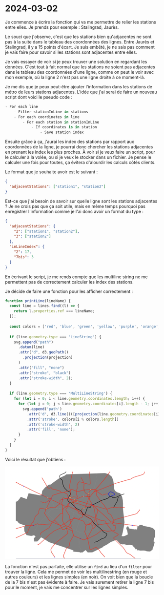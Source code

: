 # 2024-03-02

Je commence à écrire la fonction qui va me permettre de relier les stations entre elles. 
Je prends pour exemple : Stalingrad, Jaurès.

Le souci que j'observe, c'est que les stations bien qu'adjacentes ne sont pas à la suite 
dans le tableau des coordonnées des lignes. Entre Jaurès et Stalingrad, il y a 15 points d'écart.
Je suis embêté, je ne sais pas comment je vais faire pour savoir si les stations sont adjacentes entre elles.

Je vais essayer de voir si je peux trouver une solution en regardant les données.
C'est tout à fait normal que les stations ne soient pas adjacentes dans le tableau des coordonnées d'une ligne, 
comme on peut le voir avec mon exemple, où la ligne 2 n'est pas une ligne droite à ce moment-là. 

Je me dis que je peux peut-être ajouter l'information dans les stations de métro de leurs stations adjacentes.
L'idée que j'ai serai de faire un nouveau script dont voici le pseudo code :
```python
- For each line
    - Filter stationInLine in stations
    - For each coordinates in line
        - For each station in stationInLine
            - If coordinates is in station
                - Save station index  
```

Ensuite grâce à ça, j'aurai les index des stations par rapport aux coordonnées de la ligne, 
je pourrai donc chercher les stations adjacentes en prenant les index les plus proches.
À voir si je veux faire un script, pour le calculer à la volée, ou si je veux le stocker dans un fichier.
Je pense le calculer une fois pour toutes, ça évitera d'alourdir les calculs côtés clients.

Le format que je souhaite avoir est le suivant :
```json
{
  "adjacentStations": ["station1", "station2"]
}
```

Est-ce que j'ai besoin de savoir sur quelle ligne sont les stations adjacentes ? 
Je ne crois pas que ça soit utile, mais en même temps pourquoi pas enregistrer l'information comme je l'ai donc avoir un format du type :
```json
{
  "adjacentStations": {
    "2": ["station1", "station2"],
    "3": ["station2"]
  },
  "inLineIndex": {
    "2": 17,
    "7bis": 3
  }
}
```

En écrivant le script, je me rends compte que les multiline string ne me permettent pas de correctement calculer les index des stations.

Je décide de faire une fonction pour les afficher correctement :

```javascript
function printLine(lineName) {
  const line = lines.find((l) => {
    return l.properties.ref === lineName;
  });

  const colors = ['red', 'blue', 'green', 'yellow', 'purple', 'orange', 'pink', 'brown', 'grey', 'black'];

  if (line.geometry.type === 'LineString') {
    svg.append("path")
      .datum(line)
      .attr("d", d3.geoPath()
        .projection(projection)
      )
      .attr("fill", "none")
      .attr("stroke", "black")
      .attr("stroke-width", 2);
  }

  if (line.geometry.type === 'MultiLineString') {
    for (let i = 0; i < line.geometry.coordinates.length; i++) {
      for (let j = 0; j < line.geometry.coordinates[i].length - 1; j++) {
        svg.append('path')
          .attr('d', d3.line()([projection(line.geometry.coordinates[i][j]), projection(line.geometry.coordinates[i][j+1])]))
          .attr('stroke', colors[i % colors.length])
          .attr('stroke-width', 2)
          .attr('fill', 'none');
      }
    }
  }
}
```

Voici le résultat que j'obtiens :

![Lignes de métro](assets/2024-03-02-lignes.png)

La fonction n'est pas parfaite, elle utilise un `find` au lieu d'un `filter` pour trouver la ligne. 
Cela me permet de voir les multilinestring (en rouge et autres couleurs) et les lignes simples (en noir).
On voit bien que la boucle de la 7 bis n'est pas évidente à faire.
Je vais surement retirer la ligne 7 bis pour le moment, je vais me concentrer sur les lignes simples.
